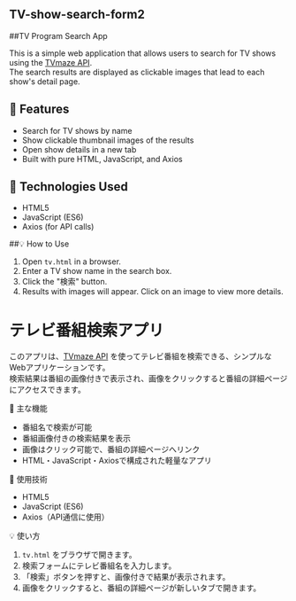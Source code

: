 ## TV-show-search-form2

##TV Program Search App

This is a simple web application that allows users to search for TV shows using the [TVmaze API](https://www.tvmaze.com/api).  
The search results are displayed as clickable images that lead to each show's detail page.

## 🚀 Features

- Search for TV shows by name
- Show clickable thumbnail images of the results
- Open show details in a new tab
- Built with pure HTML, JavaScript, and Axios

## 🔧 Technologies Used

- HTML5
- JavaScript (ES6)
- Axios (for API calls)

##💡 How to Use

1. Open `tv.html` in a browser.
2. Enter a TV show name in the search box.
3. Click the "検索" button.
4. Results with images will appear. Click on an image to view more details.

 
# テレビ番組検索アプリ

このアプリは、[TVmaze API](https://www.tvmaze.com/api) を使ってテレビ番組を検索できる、シンプルなWebアプリケーションです。  
検索結果は番組の画像付きで表示され、画像をクリックすると番組の詳細ページにアクセスできます。

 🚀 主な機能

- 番組名で検索が可能
- 番組画像付きの検索結果を表示
- 画像はクリック可能で、番組の詳細ページへリンク
- HTML・JavaScript・Axiosで構成された軽量なアプリ

🔧 使用技術

- HTML5
- JavaScript (ES6)
- Axios（API通信に使用）



💡 使い方

1. `tv.html` をブラウザで開きます。
2. 検索フォームにテレビ番組名を入力します。
3. 「検索」ボタンを押すと、画像付きで結果が表示されます。
4. 画像をクリックすると、番組の詳細ページが新しいタブで開きます。









